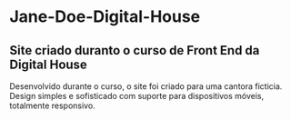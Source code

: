 # Jane-Doe-Digital-House
## Site criado duranto o curso de Front End da Digital House

Desenvolvido durante o curso, o site foi criado para uma cantora ficticia. 
Design simples e sofisticado com suporte para dispositivos móveis, totalmente responsivo.
